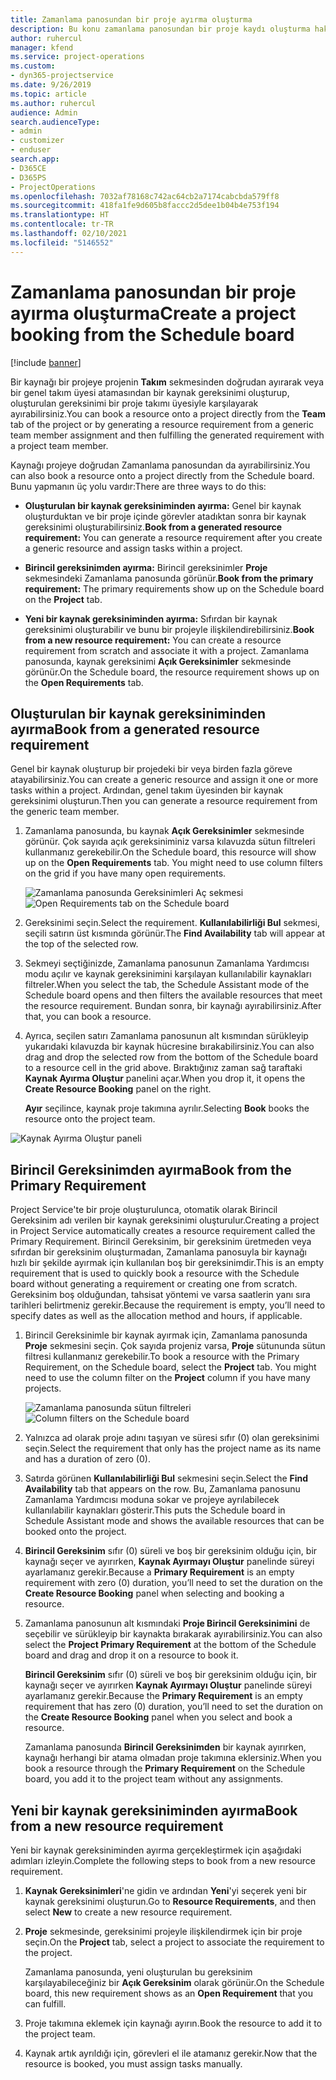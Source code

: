 ```yaml
---
title: Zamanlama panosundan bir proje ayırma oluşturma
description: Bu konu zamanlama panosundan bir proje kaydı oluşturma hakkında bilgi sağlar.
author: ruhercul
manager: kfend
ms.service: project-operations
ms.custom:
- dyn365-projectservice
ms.date: 9/26/2019
ms.topic: article
ms.author: ruhercul
audience: Admin
search.audienceType:
- admin
- customizer
- enduser
search.app:
- D365CE
- D365PS
- ProjectOperations
ms.openlocfilehash: 7032af78168c742ac64cb2a7174cabcbda579ff8
ms.sourcegitcommit: 418fa1fe9d605b8faccc2d5dee1b04b4e753f194
ms.translationtype: HT
ms.contentlocale: tr-TR
ms.lasthandoff: 02/10/2021
ms.locfileid: "5146552"
---
```

# <a name="create-a-project-booking-from-the-schedule-board"></a><span data-ttu-id="164a3-103">Zamanlama panosundan bir proje ayırma oluşturma</span><span class="sxs-lookup"><span data-stu-id="164a3-103">Create a project booking from the Schedule board</span></span>

[!include [banner](../includes/psa-now-project-operations.md)]

<span data-ttu-id="164a3-104">Bir kaynağı bir projeye projenin **Takım** sekmesinden doğrudan ayırarak veya bir genel takım üyesi atamasından bir kaynak gereksinimi oluşturup, oluşturulan gereksinimi bir proje takımı üyesiyle karşılayarak ayırabilirsiniz.</span><span class="sxs-lookup"><span data-stu-id="164a3-104">You can book a resource onto a project directly from the **Team** tab of the project or by generating a resource requirement from a generic team member assignment and then fulfilling the generated requirement with a project team member.</span></span>

<span data-ttu-id="164a3-105">Kaynağı projeye doğrudan Zamanlama panosundan da ayırabilirsiniz.</span><span class="sxs-lookup"><span data-stu-id="164a3-105">You can also book a resource onto a project directly from the Schedule board.</span></span> <span data-ttu-id="164a3-106">Bunu yapmanın üç yolu vardır:</span><span class="sxs-lookup"><span data-stu-id="164a3-106">There are three ways to do this:</span></span>

- <span data-ttu-id="164a3-107">**Oluşturulan bir kaynak gereksiniminden ayırma:** Genel bir kaynak oluşturduktan ve bir proje içinde görevler atadıktan sonra bir kaynak gereksinimi oluşturabilirsiniz.</span><span class="sxs-lookup"><span data-stu-id="164a3-107">**Book from a generated resource requirement:** You can generate a resource requirement after you create a generic resource and assign tasks within a project.</span></span>

- <span data-ttu-id="164a3-108">**Birincil gereksinimden ayırma:** Birincil gereksinimler **Proje** sekmesindeki Zamanlama panosunda görünür.</span><span class="sxs-lookup"><span data-stu-id="164a3-108">**Book from the primary requirement:** The primary requirements show up on the Schedule board on the **Project** tab.</span></span> 

- <span data-ttu-id="164a3-109">**Yeni bir kaynak gereksiniminden ayırma:** Sıfırdan bir kaynak gereksinimi oluşturabilir ve bunu bir projeyle ilişkilendirebilirsiniz.</span><span class="sxs-lookup"><span data-stu-id="164a3-109">**Book from a new resource requirement:** You can create a resource requirement from scratch and associate it with a project.</span></span> <span data-ttu-id="164a3-110">Zamanlama panosunda, kaynak gereksinimi **Açık Gereksinimler** sekmesinde görünür.</span><span class="sxs-lookup"><span data-stu-id="164a3-110">On the Schedule board, the resource requirement shows up on the **Open Requirements** tab.</span></span>

## <a name="book-from-a-generated-resource-requirement"></a><span data-ttu-id="164a3-111">Oluşturulan bir kaynak gereksiniminden ayırma</span><span class="sxs-lookup"><span data-stu-id="164a3-111">Book from a generated resource requirement</span></span>

<span data-ttu-id="164a3-112">Genel bir kaynak oluşturup bir projedeki bir veya birden fazla göreve atayabilirsiniz.</span><span class="sxs-lookup"><span data-stu-id="164a3-112">You can create a generic resource and assign it one or more tasks within a project.</span></span> <span data-ttu-id="164a3-113">Ardından, genel takım üyesinden bir kaynak gereksinimi oluşturun.</span><span class="sxs-lookup"><span data-stu-id="164a3-113">Then you can generate a resource requirement from the generic team member.</span></span> 

1.  <span data-ttu-id="164a3-114">Zamanlama panosunda, bu kaynak **Açık Gereksinimler** sekmesinde görünür. Çok sayıda açık gereksiniminiz varsa kılavuzda sütun filtreleri kullanmanız gerekebilir.</span><span class="sxs-lookup"><span data-stu-id="164a3-114">On the Schedule board, this resource will show up on the **Open Requirements** tab. You might need to use column filters on the grid if you have many open requirements.</span></span> 

    <span data-ttu-id="164a3-115">![Zamanlama panosunda Gereksinimleri Aç sekmesi](media/FAQ-Project-Booking-Schedule-Board-1.png "Ayırmalar ve atamalar tablosunun ekran görüntüsü")</span><span class="sxs-lookup"><span data-stu-id="164a3-115">![Open Requirements tab on the Schedule board](media/FAQ-Project-Booking-Schedule-Board-1.png "Screenshot of bookings and assignments table")</span></span>

2. <span data-ttu-id="164a3-116">Gereksinimi seçin.</span><span class="sxs-lookup"><span data-stu-id="164a3-116">Select the requirement.</span></span> <span data-ttu-id="164a3-117">**Kullanılabilirliği Bul** sekmesi, seçili satırın üst kısmında görünür.</span><span class="sxs-lookup"><span data-stu-id="164a3-117">The **Find Availability** tab will appear at the top of the selected row.</span></span>
 
3. <span data-ttu-id="164a3-118">Sekmeyi seçtiğinizde, Zamanlama panosunun Zamanlama Yardımcısı modu açılır ve kaynak gereksinimini karşılayan kullanılabilir kaynakları filtreler.</span><span class="sxs-lookup"><span data-stu-id="164a3-118">When you select the tab, the Schedule Assistant mode of the Schedule board opens and then filters the available resources that meet the resource requirement.</span></span> <span data-ttu-id="164a3-119">Bundan sonra, bir kaynağı ayırabilirsiniz.</span><span class="sxs-lookup"><span data-stu-id="164a3-119">After that, you can book a resource.</span></span>

4. <span data-ttu-id="164a3-120">Ayrıca, seçilen satırı Zamanlama panosunun alt kısmından sürükleyip yukarıdaki kılavuzda bir kaynak hücresine bırakabilirsiniz.</span><span class="sxs-lookup"><span data-stu-id="164a3-120">You can also drag and drop the selected row from the bottom of the Schedule board to a resource cell in the grid above.</span></span> <span data-ttu-id="164a3-121">Bıraktığınız zaman sağ taraftaki **Kaynak Ayırma Oluştur** panelini açar.</span><span class="sxs-lookup"><span data-stu-id="164a3-121">When you drop it, it opens the **Create Resource Booking** panel on the right.</span></span>

    <span data-ttu-id="164a3-122">**Ayır** seçilince, kaynak proje takımına ayrılır.</span><span class="sxs-lookup"><span data-stu-id="164a3-122">Selecting **Book** books the resource onto the project team.</span></span>

![Kaynak Ayırma Oluştur paneli](media/FAQ-Project-Booking-Schedule-Board-6.png "")
 

## <a name="book-from-the-primary-requirement"></a><span data-ttu-id="164a3-124">Birincil Gereksinimden ayırma</span><span class="sxs-lookup"><span data-stu-id="164a3-124">Book from the Primary Requirement</span></span>

<span data-ttu-id="164a3-125">Project Service'te bir proje oluşturulunca, otomatik olarak Birincil Gereksinim adı verilen bir kaynak gereksinimi oluşturulur.</span><span class="sxs-lookup"><span data-stu-id="164a3-125">Creating a project in Project Service automatically creates a resource requirement called the Primary Requirement.</span></span> <span data-ttu-id="164a3-126">Birincil Gereksinim, bir gereksinim üretmeden veya sıfırdan bir gereksinim oluşturmadan, Zamanlama panosuyla bir kaynağı hızlı bir şekilde ayırmak için kullanılan boş bir gereksinimdir.</span><span class="sxs-lookup"><span data-stu-id="164a3-126">This is an empty requirement that is used to quickly book a resource with the Schedule board without generating a requirement or creating one from scratch.</span></span> <span data-ttu-id="164a3-127">Gereksinim boş olduğundan, tahsisat yöntemi ve varsa saatlerin yanı sıra tarihleri belirtmeniz gerekir.</span><span class="sxs-lookup"><span data-stu-id="164a3-127">Because the requirement is empty, you’ll need to specify dates as well as the allocation method and hours, if applicable.</span></span> 

1. <span data-ttu-id="164a3-128">Birincil Gereksinimle bir kaynak ayırmak için, Zamanlama panosunda **Proje** sekmesini seçin. Çok sayıda projeniz varsa, **Proje** sütununda sütun filtresi kullanmanız gerekebilir.</span><span class="sxs-lookup"><span data-stu-id="164a3-128">To book a resource with the Primary Requirement, on the Schedule board, select the **Project** tab. You might need to use the column filter on the **Project** column if you have many projects.</span></span>

   <span data-ttu-id="164a3-129">![Zamanlama panosunda sütun filtreleri](media/FAQ-Project-Booking-Schedule-Board-2.png "Ayırmalar ve atamalar tablosunun ekran görüntüsü")</span><span class="sxs-lookup"><span data-stu-id="164a3-129">![Column filters on the Schedule board](media/FAQ-Project-Booking-Schedule-Board-2.png "Screenshot of bookings and assignments table")</span></span>

2. <span data-ttu-id="164a3-130">Yalnızca ad olarak proje adını taşıyan ve süresi sıfır (0) olan gereksinimi seçin.</span><span class="sxs-lookup"><span data-stu-id="164a3-130">Select the requirement that only has the project name as its name and has a duration of zero (0).</span></span>

3. <span data-ttu-id="164a3-131">Satırda görünen **Kullanılabilirliği Bul** sekmesini seçin.</span><span class="sxs-lookup"><span data-stu-id="164a3-131">Select the **Find Availability** tab that appears on the row.</span></span> <span data-ttu-id="164a3-132">Bu, Zamanlama panosunu Zamanlama Yardımcısı moduna sokar ve projeye ayrılabilecek kullanılabilir kaynakları gösterir.</span><span class="sxs-lookup"><span data-stu-id="164a3-132">This puts the Schedule board in Schedule Assistant mode and shows the available resources that can be booked onto the project.</span></span>

4. <span data-ttu-id="164a3-133">**Birincil Gereksinim** sıfır (0) süreli ve boş bir gereksinim olduğu için, bir kaynağı seçer ve ayırırken, **Kaynak Ayırmayı Oluştur** panelinde süreyi ayarlamanız gerekir.</span><span class="sxs-lookup"><span data-stu-id="164a3-133">Because a **Primary Requirement** is an empty requirement with zero (0) duration, you’ll need to set the duration on the **Create Resource Booking** panel when selecting and booking a resource.</span></span>

5. <span data-ttu-id="164a3-134">Zamanlama panosunun alt kısmındaki **Proje Birincil Gereksinimini** de seçebilir ve sürükleyip bir kaynakta bırakarak ayırabilirsiniz.</span><span class="sxs-lookup"><span data-stu-id="164a3-134">You can also select the **Project Primary Requirement** at the bottom of the Schedule board and drag and drop it on a resource to book it.</span></span>
 
    <span data-ttu-id="164a3-135">**Birincil Gereksinim** sıfır (0) süreli ve boş bir gereksinim olduğu için, bir kaynağı seçer ve ayırırken **Kaynak Ayırmayı Oluştur** panelinde süreyi ayarlamanız gerekir.</span><span class="sxs-lookup"><span data-stu-id="164a3-135">Because the **Primary Requirement** is an empty requirement that has zero (0) duration, you’ll need to set the duration on the **Create Resource Booking** panel when you select and book a resource.</span></span>
 
    <span data-ttu-id="164a3-136">Zamanlama panosunda **Birincil Gereksinimden** bir kaynak ayırırken, kaynağı herhangi bir atama olmadan proje takımına eklersiniz.</span><span class="sxs-lookup"><span data-stu-id="164a3-136">When you book a resource through the **Primary Requirement** on the Schedule board, you add it to the project team without any assignments.</span></span>
 
## <a name="book-from-a-new-resource-requirement"></a><span data-ttu-id="164a3-137">Yeni bir kaynak gereksiniminden ayırma</span><span class="sxs-lookup"><span data-stu-id="164a3-137">Book from a new resource requirement</span></span>
<span data-ttu-id="164a3-138">Yeni bir kaynak gereksiniminden ayırma gerçekleştirmek için aşağıdaki adımları izleyin.</span><span class="sxs-lookup"><span data-stu-id="164a3-138">Complete the following steps to book from a new resource requirement.</span></span> 

1. <span data-ttu-id="164a3-139">**Kaynak Gereksinimleri**'ne gidin ve ardından **Yeni**'yi seçerek yeni bir kaynak gereksinimi oluşturun.</span><span class="sxs-lookup"><span data-stu-id="164a3-139">Go to **Resource Requirements**, and then select **New** to create a new resource requirement.</span></span>

2. <span data-ttu-id="164a3-140">**Proje** sekmesinde, gereksinimi projeyle ilişkilendirmek için bir proje seçin.</span><span class="sxs-lookup"><span data-stu-id="164a3-140">On the **Project** tab, select a project to associate the requirement to the project.</span></span>
 
    <span data-ttu-id="164a3-141">Zamanlama panosunda, yeni oluşturulan bu gereksinim karşılayabileceğiniz bir **Açık Gereksinim** olarak görünür.</span><span class="sxs-lookup"><span data-stu-id="164a3-141">On the Schedule board, this new requirement shows as an **Open Requirement** that you can fulfill.</span></span>

3. <span data-ttu-id="164a3-142">Proje takımına eklemek için kaynağı ayırın.</span><span class="sxs-lookup"><span data-stu-id="164a3-142">Book the resource to add it to the project team.</span></span>

4. <span data-ttu-id="164a3-143">Kaynak artık ayrıldığı için, görevleri el ile atamanız gerekir.</span><span class="sxs-lookup"><span data-stu-id="164a3-143">Now that the resource is booked, you must assign tasks manually.</span></span>

